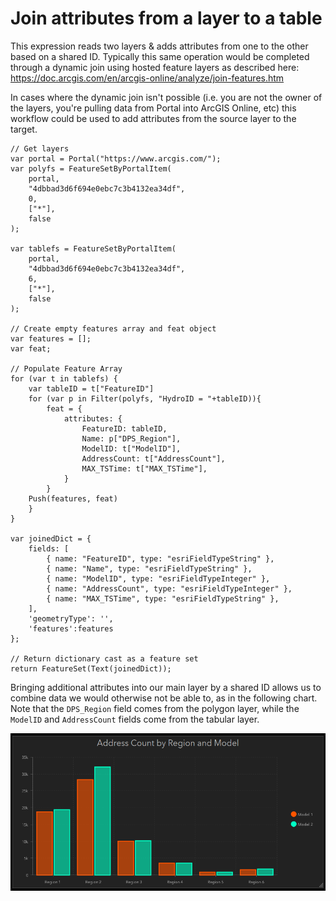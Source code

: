 # Join attributes from a layer to a table

This expression reads two layers & adds attributes from one to the other based on a shared ID. Typically this same operation would be completed through a dynamic join using hosted feature layers as described here: 
https://doc.arcgis.com/en/arcgis-online/analyze/join-features.htm

In cases where the dynamic join isn't possible (i.e. you are not the owner of the layers, you're pulling data from Portal into ArcGIS Online, etc) this workflow could be used to add attributes from the source layer to the target.

```
// Get layers
var portal = Portal("https://www.arcgis.com/");
var polyfs = FeatureSetByPortalItem(
    portal,
    "4dbbad3d6f694e0ebc7c3b4132ea34df",
    0,
    ["*"],
    false
);

var tablefs = FeatureSetByPortalItem(
    portal,
    "4dbbad3d6f694e0ebc7c3b4132ea34df",
    6,
    ["*"],
    false
);

// Create empty features array and feat object
var features = [];
var feat;

// Populate Feature Array
for (var t in tablefs) {
    var tableID = t["FeatureID"]
    for (var p in Filter(polyfs, "HydroID = "+tableID)){
        feat = {
            attributes: {
                FeatureID: tableID,
                Name: p["DPS_Region"],
				ModelID: t["ModelID"],
                AddressCount: t["AddressCount"],
                MAX_TSTime: t["MAX_TSTime"],
            }
        }
    Push(features, feat)
    }
}

var joinedDict = {
    fields: [
        { name: "FeatureID", type: "esriFieldTypeString" },
        { name: "Name", type: "esriFieldTypeString" },	
        { name: "ModelID", type: "esriFieldTypeInteger" },
        { name: "AddressCount", type: "esriFieldTypeInteger" },
        { name: "MAX_TSTime", type: "esriFieldTypeString" },
    ],
    'geometryType': '',
    'features':features
};

// Return dictionary cast as a feature set 
return FeatureSet(Text(joinedDict));
```

Bringing additional attributes into our main layer by a shared ID allows us to combine data we would otherwise not be able to, as in the following chart. Note that the `DPS_Region` field comes from the polygon layer, while the `ModelID` and `AddressCount` fields come from the tabular layer.

![](/dashboard_data/images/JoinLayerFieldsToTable.png)